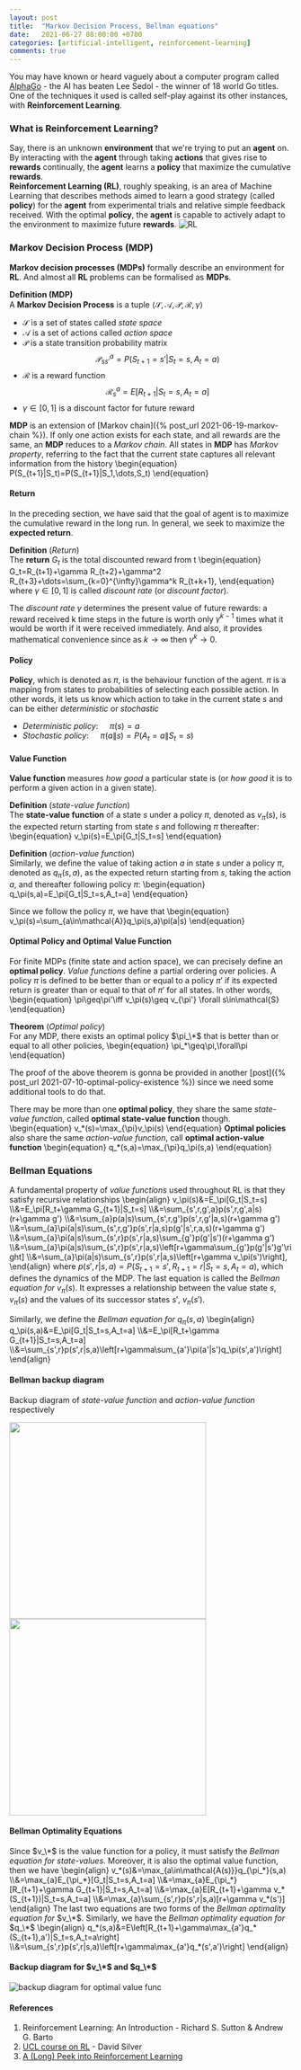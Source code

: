 ```yaml
---
layout: post
title:  "Markov Decision Process, Bellman equations"
date:   2021-06-27 08:00:00 +0700
categories: [artificial-intelligent, reinforcement-learning]
comments: true
---
```

You may have known or heard vaguely about a computer program called [AlphaGo](https://deepmind.com/research/case-studies/alphago-the-story-so-far) - the AI has beaten Lee Sedol - the winner of 18 world Go titles. One of the techniques it used is called self-play against its other instances, with **Reinforcement Learning**.  
<!-- excerpt-end -->

### What is Reinforcement Learning?
Say, there is an unknown **environment** that we're trying to put an **agent** on. By interacting with the **agent** through taking **actions** that gives rise to **rewards** continually, the **agent** learns a **policy** that maximize the cumulative **rewards**.  
**Reinforcement Learning (RL)**, roughly speaking, is an area of Machine Learning that describes methods aimed to learn a good strategy (called **policy**) for the **agent** from experimental trials and relative simple feedback received. With the optimal **policy**, the **agent** is capable to actively adapt to the environment to maximize future **rewards**.
![RL](/assets/images/robot.png)

### Markov Decision Process (MDP)
**Markov decision processes (MDPs)** formally describe an environment for **RL**. And almost all **RL** problems can be formalised as **MDPs**.  

**Definition (MDP)**  
A **Markov Decision Process** is a tuple $⟨\mathcal{S}, \mathcal{A}, \mathcal{P}, \mathcal{R}, \gamma⟩$
- $\mathcal{S}$ is a set of states called *state space*
- $\mathcal{A}$ is a set of actions called *action space*
- $\mathcal{P}$ is a state transition probability matrix  
	$$\mathcal{P}^a_{ss'}=P(S_{t+1}=s'|S_t=s,A_t=a)$$
- $\mathcal{R}$ is a reward function  
	$$\mathcal{R}_s^a=E[R_{t+1}|S_t=s,A_t=a]$$
- $\gamma\in[0, 1]$ is a discount factor for future reward

**MDP** is an extension of [Markov chain]({% post_url 2021-06-19-markov-chain %}). If only one action exists for each state, and all rewards are the same, an **MDP** reduces to a *Markov chain*. All states in **MDP** has *Markov property*, referring to the fact that the current state captures all relevant information from the history
\begin{equation}
P(S_{t+1}|S_t)=P(S_{t+1}|S_1,\dots,S_t)
\end{equation}

#### Return
In the preceding section, we have said that the goal of agent is to maximize the cumulative reward in the long run. In general, we seek to maximize the **expected return**.  

**Definition** (*Return*)  
The **return** $G_t$ is the total discounted reward from t
\begin{equation}
G_t=R_{t+1}+\gamma R_{t+2}+\gamma^2 R_{t+3}+\dots=\sum_{k=0}^{\infty}\gamma^k R_{t+k+1},
\end{equation}
where $\gamma\in[0,1]$ is called *discount rate* (or *discount factor*).  

The *discount rate* $\gamma$ determines the present value of future rewards: a reward received
k time steps in the future is worth only $\gamma^{k-1}$ times what it would be worth if it were received immediately. And also, it provides mathematical convenience since as $k\rightarrow\infty$ then $\gamma^k\rightarrow 0$.

#### Policy
**Policy**, which is denoted as $\pi$, is the behaviour function of the agent. $\pi$ is a mapping from states to probabilities of selecting each possible action. In other words, it lets us know which action to take in the current state $s$ and can be either *deterministic* or *stochastic*
- *Deterministic policy*:	$\quad\pi(s)=a$
- *Stochastic policy*: $\quad\pi(a\|s)=P(A_t=a\|S_t=s)$

#### Value Function
**Value function** measures *how good* a particular state is (or *how good* it is to perform a given action in a given state).  

**Definition** (*state-value function*)  
The **state-value function** of a state $s$ under a policy $\pi$, denoted as $v_\pi(s)$, is the expected return starting from state $s$ and following $\pi$ thereafter:
\begin{equation}
v_\pi(s)=E_\pi[G_t|S_t=s]
\end{equation}

**Definition** (*action-value function*)  
Similarly, we define the value of taking action $a$ in state $s$ under a policy $\pi$, denoted as $q_\pi(s,a)$, as the expected return starting from $s$, taking the action $a$, and thereafter following policy $\pi$:
\begin{equation}
q_\pi(s,a)=E_\pi[G_t|S_t=s,A_t=a]
\end{equation}

Since we follow the policy $\pi$, we have that
\begin{equation}
v_\pi(s)=\sum_{a\in\mathcal{A}}q_\pi(s,a)\pi(a|s)
\end{equation}

#### Optimal Policy and Optimal Value Function
For finite MDPs (finite state and action space), we can precisely define an **optimal policy**. *Value functions* define a partial ordering over policies. A policy $\pi$ is defined to be better than or equal to a policy $\pi'$ if its expected return is greater than or equal to that of $\pi'$ for all states. In other words,
\begin{equation}
\pi\geq\pi'\iff v_\pi(s)\geq v_{\pi'} \forall s\in\mathcal{S}
\end{equation}

**Theorem** (*Optimal policy*)  
For any MDP, there exists an optimal policy $\pi_\*$ that is better than or equal to all other policies,
\begin{equation}
\pi_\*\geq\pi,\forall\pi
\end{equation}

The proof of the above theorem is gonna be provided in another [post]({% post_url 2021-07-10-optimal-policy-existence %}) since we need some additional tools to do that.  

There may be more than one **optimal policy**, they share the same *state-value function*, called **optimal state-value function** though.
\begin{equation}
v_\*(s)=\max_{\pi}v_\pi(s)
\end{equation}
**Optimal policies** also share the same *action-value function*, call **optimal action-value function**
\begin{equation}
q_\*(s,a)=\max_{\pi}q_\pi(s,a)
\end{equation}

### Bellman Equations
A fundamental property of *value functions* used throughout RL is that they satisfy recursive relationships
\begin{align}
v_\pi(s)&=E_\pi[G_t|S_t=s] \\\\&=E_\pi[R_t+\gamma G_{t+1}|S_t=s] \\\\&=\sum_{s',r,g',a}p(s',r,g',a|s)(r+\gamma g') \\\\&=\sum_{a}p(a|s)\sum_{s',r,g'}p(s',r,g'|a,s)(r+\gamma g') \\\\&=\sum_{a}\pi(a|s)\sum_{s',r,g'}p(s',r|a,s)p(g'|s',r,a,s)(r+\gamma g') \\\\&=\sum_{a}\pi(a|s)\sum_{s',r}p(s',r|a,s)\sum_{g'}p(g'|s')(r+\gamma g') \\\\&=\sum_{a}\pi(a|s)\sum_{s',r}p(s',r|a,s)\left[r+\gamma\sum_{g'}p(g'|s')g'\right] \\\\&=\sum_{a}\pi(a|s)\sum_{s',r}p(s',r|a,s)\left[r+\gamma v_\pi(s')\right],
\end{align}
where $p(s',r|s,a)=P(S_{t+1}=s',R_{t+1}=r|S_t=s,A_t=a)$, which defines the dynamics of the MDP. The last equation is called the *Bellman equation for* $v_\pi(s)$. It expresses a relationship between the value state $s$, $v_\pi(s)$ and the values of its successor states $s'$, $v_\pi(s')$.  

Similarly, we define the *Bellman equation for* $q_\pi(s,a)$
\begin{align}
q_\pi(s,a)&=E_\pi[G_t|S_t=s,A_t=a] \\\\&=E_\pi[R_t+\gamma G_{t+1}|S_t=s,A_t=a] \\\\&=\sum_{s',r}p(s',r|s,a)\left[r+\gamma\sum_{a'}\pi(a'|s')q_\pi(s',a')\right]
\end{align}

#### Bellman backup diagram
Backup diagram of *state-value function* and *action-value function* respectively
<p float="left">
  <img src="/assets/images/state.png" width="350" />
  <img src="/assets/images/action.png" width="350" /> 
</p>

#### Bellman Optimality Equations
Since $v_\*$ is the value function for a policy, it must satisfy the *Bellman equation for state-values*. Moreover, it is also the optimal value function, then we have
\begin{align}
v_\*(s)&=\max_{a\in\mathcal{A(s)}}q_{\pi_\*}(s,a) \\\\&=\max_{a}E_{\pi_\*}[G_t|S_t=s,A_t=a] \\\\&=\max_{a}E_{\pi_\*}[R_{t+1}+\gamma G_{t+1}|S_t=s,A_t=a] \\\\&=\max_{a}E[R_{t+1}+\gamma v_\*(S_{t+1})|S_t=s,A_t=a] \\\\&=\max_{a}\sum_{s',r}p(s',r|s,a)[r+\gamma v_\*(s')]
\end{align}
The last two equations are two forms of the *Bellman optimality equation for* $v_\*$. Similarly, we have the *Bellman optimality equation for* $q_\*$
\begin{align}
q_\*(s,a)&=E\left[R_{t+1}+\gamma\max_{a'}q_\*(S_{t+1},a')|S_t=s,A_t=a\right] \\\\&=\sum_{s',r}p(s',r|s,a)\left[r+\gamma\max_{a'}q_\*(s',a')\right]
\end{align}

#### Backup diagram for $v_\*$ and $q_\*$
![backup diagram for optimal value func](/assets/images/opt.png)

#### References
1. Reinforcement Learning: An Introduction - Richard S. Sutton & Andrew G. Barto
2. [UCL course on RL](https://www.davidsilver.uk/teaching/) - David Silver
3. [A (Long) Peek into Reinforcement Learning](https://lilianweng.github.io/lil-log/2018/02/19/a-long-peek-into-reinforcement-learning.html)
